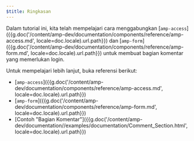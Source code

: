 ```yaml
---
$title: Ringkasan
---
```


Dalam tutorial ini, kita telah mempelajari cara menggabungkan [`amp-access`]({{g.doc('/content/amp-dev/documentation/components/reference/amp-access.md', locale=doc.locale).url.path}}) dan [`amp-form`]({{g.doc('/content/amp-dev/documentation/components/reference/amp-form.md', locale=doc.locale).url.path}}) untuk membuat bagian komentar yang memerlukan login.

Untuk mempelajari lebih lanjut, buka referensi berikut:

- [`amp-access`]({{g.doc('/content/amp-dev/documentation/components/reference/amp-access.md', locale=doc.locale).url.path}})
- [`amp-form`]({{g.doc('/content/amp-dev/documentation/components/reference/amp-form.md', locale=doc.locale).url.path}})
- [Contoh "Bagian Komentar"]({{g.doc('/content/amp-dev/documentation//examples/documentation/Comment_Section.html', locale=doc.locale).url.path}})

